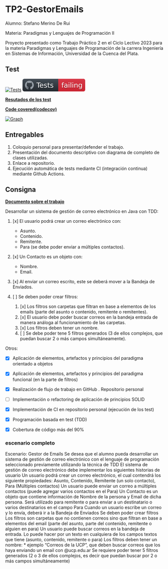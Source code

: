 <!-- profe, si ve esto me debe un 10 -->
# TP2-GestorEmails
Alumno: Stefano Merino De Rui

Materia: Paradigmas y Lenguajes de Programación II

Proyecto presentado como Trabajo Práctico 2 en el Ciclo Lectivo 2023 para la materia Paradigmas y Lenguajes de Programación de la carrera Ingeniería en Sistemas de Información, Universidad de la Cuenca del Plata.

## Test
[![Tests](https://github.com/Billones142/TP2-GestorEmails/actions/workflows/Test.yml/badge.svg)](https://github.com/Billones142/TP2-GestorEmails/actions/workflows/Test.yml)
![Badge](https://raw.githubusercontent.com/Billones142/TP2-GestorEmails/reports/badge.svg)

**[Resutados de los test](https://billones142.github.io/TP2-GestorEmails/target/my-reports/index.html)**

**[Code covered(codecov)](https://app.codecov.io/gh/Billones142/TP2-GestorEmails/tree/main/src%2Fmain%2Fjava%2Femail%2Fucp)**

[![Graph](https://codecov.io/gh/Billones142/TP2-GestorEmails/graphs/sunburst.svg?token=1134BUN664)](https://app.codecov.io/gh/Billones142/TP2-GestorEmails/tree/main/src%2Fmain%2Fjava%2Femail%2Fucp)
## Entregables

1. Coloquio personal para presentar/defender el trabajo.
2. Presentación del documento descriptivo con diagrama de completo de clases utilizadas.
3. Enlace a repositorio.
4. Ejecución automática de tests mediante CI (integración continua) mediante Github Actions.

## Consigna
**[Documento sobre el trabajo](https://docs.google.com/document/d/1IlVuJXbe-L9Nft5AmJ_FEfidUGkMvDkb8_xRpqAWgwg/edit#heading=h.la8oy7pbxqvv)**

Desarrollar un sistema de gestión de correo electrónico en Java con TDD:

1. [x] El usuario podrá crear un correo electrónico con:
    - Asunto.
    - Contenido.
    - Remitente.
    - Para (se debe poder enviar a múltiples contactos).
3. [x] Un Contacto es un objeto con:

    - Nombre.
    - Email.
4. [x] Al enviar un correo escrito, este se deberá mover a la Bandeja de Enviados.
5. [ ] Se deben poder crear filtros:
    1. [x] Los filtros son carpetas que filtran en base a elementos de los emails (parte del asunto o contenido, remitente o remitentes).
    2. [x] El usuario debe poder buscar correos en la bandeja entrada de manera análoga al funcionamiento de las carpetas.
    3. [x] Los filtros deben tener un nombre.
    4. [ ] Se debe poder tene 5 filtros generados (3 de ellos complejos, que puedan buscar 2 o más campos simultáneamente).
  
Otros:

- [x] Aplicación de elementos, artefactos y principios del paradigma orientado a objetos
- [x] Aplicación de elementos,  artefactos y principios del paradigma funcional (en la parte de filtros)
- [x] Realización de flujo de trabajo en GitHub . Repositorio personal
- [ ] Implementación o refactoring de aplicación de principios SOLID
- [x] Implementación de CI en repositorio personal (ejecución de los test)
- [x] Programación basada en test (TDD)
- [x] Cobertura de código más del 90%

  
### escenario completo
Escenario: Gestor de Emails
Se desea que el alumno pueda desarrollar un sistema de gestión de correo electrónico con el lenguaje de programación seleccionado previamente utilizando la técnica de TDD
El sistema de gestión de correo electrónico debe implementar los siguientes historias de usuario
Un usuario podrá crear un correo electrónico, el cual contendrá los siguiente propiedades: Asunto, Contenido, Remitente (un solo contacto), Para (Múltiples contactos)
Un usuario puede enviar un correo a múltiples contactos (puede agregar varios contactos en el Para)
Un Contacto es un objeto que contiene información de Nombre de la persona y Email de dicha persona. Será utilizado para remitente o para enviar a un destinatario o varios destinatarios en el campo Para
Cuando un usuario escribe un correo y lo envía, deberá ir a la Bandeja de Enviados
Se deben poder crear filtros 
Los filtros son carpetas que no contienen correos sino que filtran en base a elementos del email (parte del asunto, parte del contenido, remitente o alguien en para)
Un usuario puede buscar correos en la bandeja de entrada. Lo puede hacer por un texto en cualquiera de los campos textos que tiene (asunto, contenido, remitente o para)
Los filtros deben tener un nombre: 
    * ejemplo “Correos de la UCP”, que deben buscar correos que los haya enviando un email con @ucp.edu.ar
Se requiere poder tener 5 filtros generados (2 o 3 de ellos complejos, es decir que puedan buscar por 2 o más campos simultáneamente)
